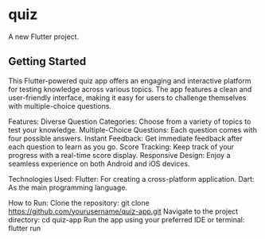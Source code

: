 # quiz

A new Flutter project.

## Getting Started

This Flutter-powered quiz app offers an engaging and interactive platform for testing knowledge across various topics. The app features a clean and user-friendly interface, making it easy for users to challenge themselves with multiple-choice questions.

Features:
Diverse Question Categories: Choose from a variety of topics to test your knowledge.
Multiple-Choice Questions: Each question comes with four possible answers.
Instant Feedback: Get immediate feedback after each question to learn as you go.
Score Tracking: Keep track of your progress with a real-time score display.
Responsive Design: Enjoy a seamless experience on both Android and iOS devices.

Technologies Used:
Flutter: For creating a cross-platform application.
Dart: As the main programming language.


How to Run:
Clone the repository: git clone https://github.com/yourusername/quiz-app.git
Navigate to the project directory: cd quiz-app
Run the app using your preferred IDE or terminal: flutter run
